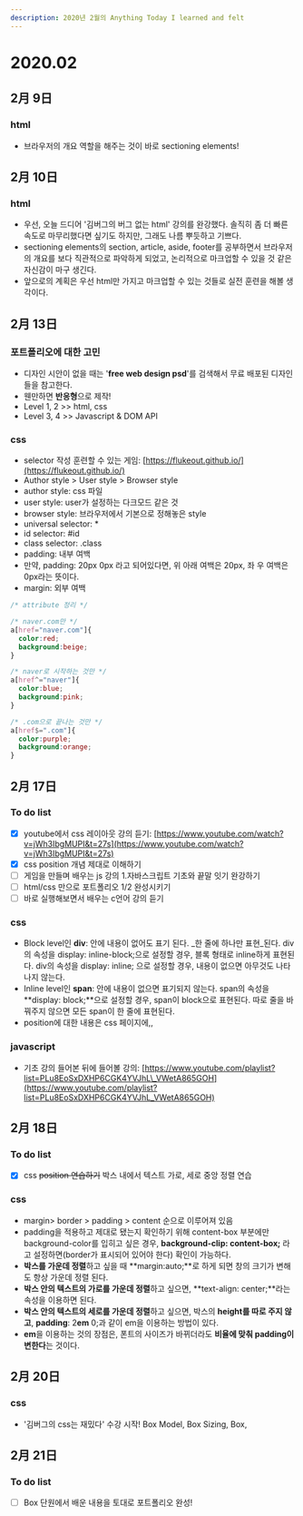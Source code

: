 ```yaml
---
description: 2020년 2월의 Anything Today I learned and felt
---
```


# 2020.02

##  2月 9日

### html

* 브라우저의 개요 역할을 해주는 것이 바로 sectioning elements! 

##  2月 10日

### html

* 우선, 오늘 드디어 '김버그의 버그 없는 html' 강의를 완강했다. 솔직히 좀 더 빠른 속도로 마무리했다면 싶기도 하지만, 그래도 나름 뿌듯하고 기쁘다.  
* sectioning elements의 section, article, aside, footer를 공부하면서 브라우저의 개요를 보다 직관적으로 파악하게 되었고, 논리적으로 마크업할 수 있을 것 같은 자신감이 마구 생긴다. 
* 앞으로의 계획은 우선 html만 가지고 마크업할 수 있는 것들로 실전 훈련을 해볼 생각이다. 

##  2月 13日

### 포트폴리오에 대한 고민

* 디자인 시안이 없을 때는 '**free web design psd**'를 검색해서 무료 배포된 디자인들을 참고한다.
* 웬만하면 **반응형**으로 제작!
* Level 1, 2 &gt;&gt; html, css
* Level 3, 4 &gt;&gt; Javascript & DOM API

### css

* selector 작성 훈련할 수 있는 게임: [https://flukeout.github.io/](https://flukeout.github.io/)
* Author style &gt; User style &gt; Browser style
* author style: css 파일 
* user style: user가 설정하는 다크모드 같은 것
* browser style: 브라우저에서 기본으로 정해놓은 style
* universal selector: \* 
* id selector: \#id
* class selector: .class
* padding: 내부 여백 
* 만약, padding: 20px 0px 라고 되어있다면, 위 아래 여백은 20px, 좌 우 여백은 0px라는 뜻이다. 
* margin: 외부 여백 

```css
/* attribute 정리 */

/* naver.com만 */
a[href="naver.com"]{
  color:red;
  background:beige;
}

/* naver로 시작하는 것만 */
a[href^="naver"]{
  color:blue;
  background:pink;
}

/* .com으로 끝나는 것만 */
a[href$=".com"]{
  color:purple;
  background:orange;
}
```

## 2月 17日

### To do list

* [x] youtube에서 css 레이아웃 강의 듣기: [https://www.youtube.com/watch?v=jWh3IbgMUPI&t=27s](https://www.youtube.com/watch?v=jWh3IbgMUPI&t=27s)
* [x] css position 개념 제대로 이해하기 
* [ ] 게임을 만들며 배우는 js 강의 1.자바스크립트 기초와 끝말 잇기 완강하기 
* [ ] html/css 만으로 포트폴리오 1/2 완성시키기
* [ ] 바로 실행해보면서 배우는 c언어 강의 듣기  

### css

* Block level인 **div**: 안에 내용이 없어도 표기 된다. _한 줄에 하나만 표현_된다. div의 속성을 display: inline-block;으로 설정할 경우, 블록 형태로 inline하게 표현된다. div의 속성을 display: inline; 으로 설정할 경우, 내용이 없으면 아무것도 나타나지 않는다. 
* Inline level인 **span**: 안에 내용이 없으면 표기되지 않는다. span의 속성을 **display: block;**으로 설정할 경우, span이 block으로 표현된다. 따로 줄을 바꿔주지 않으면 모든 span이 한 줄에 표현된다. 
* position에 대한 내용은 css 페이지에,,

### javascript

* 기초 강의 들어본 뒤에 들어볼 강의: [https://www.youtube.com/playlist?list=PLu8EoSxDXHP6CGK4YVJhL\_VWetA865GOH](https://www.youtube.com/playlist?list=PLu8EoSxDXHP6CGK4YVJhL_VWetA865GOH)

## 2月 18日

### To do list

* [x] css ~~position 연습하기~~  박스 내에서 텍스트 가로, 세로 중앙 정렬 연습 

### css

* margin&gt; border &gt; padding &gt; content 순으로 이루어져 있음 
* padding을 적용하고 제대로 됐는지 확인하기 위해 content-box 부분에만 background-color를 입히고 싶은 경우, **background-clip: content-box;** 라고 설정하면\(border가 표시되어 있어야 한다\) 확인이 가능하다. 
* **박스를 가운데 정렬**하고 싶을 때 **margin:auto;**로 하게 되면 창의 크기가 변해도 항상 가운데 정렬 된다.
* **박스 안의 텍스트의 가로를 가운데 정렬**하고 싶으면, **text-align: center;**라는 속성을 이용하면 된다.
* **박스 안의 텍스트의 세로를 가운데 정렬**하고 싶으면, 박스의 **height를 따로 주지 않고**, **padding**: 2**em** 0;과 같이 em을 이용하는 방법이 있다.  
* **em**을 이용하는 것의 장점은, 폰트의 사이즈가 바뀌더라도 **비율에 맞춰 padding이 변한다**는 것이다. 

##  2月 20日

### css

* '김버그의 css는 재밌다' 수강 시작! Box Model, Box Sizing, Box, 

## 2月 21日

### To do list

* [ ] Box 단원에서 배운 내용을 토대로 포트폴리오 완성! 

### 

### 







